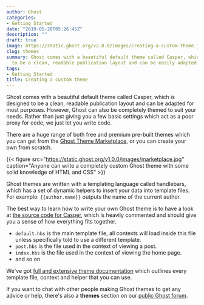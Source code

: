 ```yaml
---
author: Ghost
categories:
- Getting Started
date: "2019-05-28T05:26:45Z"
description: ""
draft: true
image: https://static.ghost.org/v2.0.0/images/creating-a-custom-theme.jpg
slug: themes
summary: Ghost comes with a beautiful default theme called Casper, which is designed
  to be a clean, readable publication layout and can be easily adapted for most purposes.
tags:
- Getting Started
title: Creating a custom theme
---
```



Ghost comes with a beautiful default theme called Casper, which is designed to be a clean, readable publication layout and can be adapted for most purposes. However, Ghost can also be completely themed to suit your needs. Rather than just giving you a few basic settings which act as a poor proxy for code, we just let you write code.

There are a huge range of both free and premium pre-built themes which you can get from the [Ghost Theme Marketplace](https://ghost.org/marketplace/), or you can create your own from scratch.

{{< figure src="https://static.ghost.org/v1.0.0/images/marketplace.jpg" caption="Anyone can write a completely custom Ghost theme with some solid knowledge of HTML and CSS" >}}

Ghost themes are written with a templating language called handlebars, which has a set of dynamic helpers to insert your data into template files. For example: `{{author.name}}` outputs the name of the current author.

The best way to learn how to write your own Ghost theme is to have a look at [the source code for Casper](https://github.com/TryGhost/Casper), which is heavily commented and should give you a sense of how everything fits together.

* `default.hbs` is the main template file, all contexts will load inside this file unless specifically told to use a different template.
* `post.hbs` is the file used in the context of viewing a post.
* `index.hbs` is the file used in the context of viewing the home page.
* and so on

We've got [full and extensive theme documentation](https://docs.ghost.org/api/handlebars-themes/) which outlines every template file, context and helper that you can use.

If you want to chat with other people making Ghost themes to get any advice or help, there's also a **themes** section on our [public Ghost forum](https://forum.ghost.org/c/themes).

